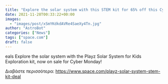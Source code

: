 ```yaml
---
title: "Explore the solar system with this STEM kit for 65% off this Cyber Monday!"
date: 2021-11-28T00:33:22+00:00
images:
  - "images/post/xSmYKdkdAVRe4SaeXy4Tn.jpg"
author: "AstroBot"
categories: ["News"]
tags: ["space.com"]
draft: false
---
```


eals Explore the solar system with the Playz Solar System for Kids Exploration kit, now on sale for Cyber Monday! 

Διαβάστε περισσότερα: https://www.space.com/playz-solar-system-stem-kit-deal
